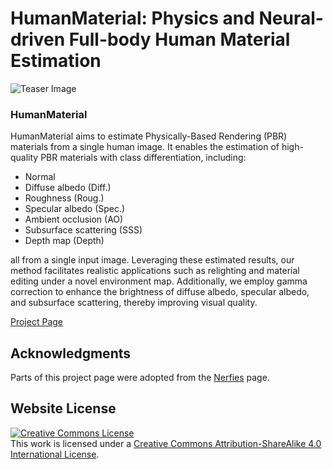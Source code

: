 # HumanMaterial: Physics and Neural-driven Full-body Human Material Estimation

![Teaser Image](static/images/teaser.jpg)

### HumanMaterial

HumanMaterial aims to estimate Physically-Based Rendering (PBR) materials from a single human image. It enables the estimation of high-quality PBR materials with class differentiation, including:

- Normal
- Diffuse albedo (Diff.)
- Roughness (Roug.)
- Specular albedo (Spec.)
- Ambient occlusion (AO)
- Subsurface scattering (SSS)
- Depth map (Depth)

all from a single input image. Leveraging these estimated results, our method facilitates realistic applications such as relighting and material editing under a novel environment map. Additionally, we employ gamma correction to enhance the brightness of diffuse albedo, specular albedo, and subsurface scattering, thereby improving visual quality.


[Project Page](https://humanmateiral.github.io/HumanMateiral/)


## Acknowledgments
Parts of this project page were adopted from the [Nerfies](https://nerfies.github.io/) page.

## Website License
<a rel="license" href="http://creativecommons.org/licenses/by-sa/4.0/"><img alt="Creative Commons License" style="border-width:0" src="https://i.creativecommons.org/l/by-sa/4.0/88x31.png" /></a><br />This work is licensed under a <a rel="license" href="http://creativecommons.org/licenses/by-sa/4.0/">Creative Commons Attribution-ShareAlike 4.0 International License</a>.
